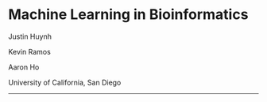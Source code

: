 # Machine Learning in Bioinformatics 

Justin Huynh 

Kevin Ramos 

Aaron Ho

University of California, San Diego

---
